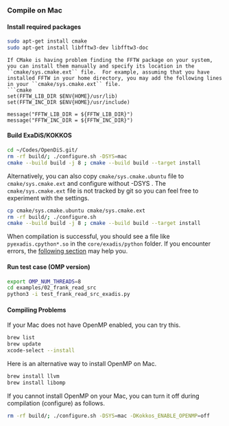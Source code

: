 ### Compile on Mac

#### Install required packages
```bash
sudo apt-get install cmake
sudo apt-get install libfftw3-dev libfftw3-doc
```

```{Hint}
If CMake is having problem finding the FFTW package on your system, you can install them manually and specify its location in the ``cmake/sys.cmake.ext`` file.  For example, assuming that you have installed FFTW in your home directory, you may add the following lines in your ``cmake/sys.cmake.ext`` file.
```cmake
set(FFTW_LIB_DIR $ENV{HOME}/usr/lib)
set(FFTW_INC_DIR $ENV{HOME}/usr/include)

message("FFTW_LIB_DIR = ${FFTW_LIB_DIR}")
message("FFTW_INC_DIR = ${FFTW_INC_DIR}")
```


#### Build ExaDiS/KOKKOS
```bash
cd ~/Codes/OpenDiS.git/
rm -rf build/; ./configure.sh -DSYS=mac
cmake --build build -j 8 ; cmake --build build --target install
```

Alternatively, you can also copy ``cmake/sys.cmake.ubuntu`` file to ``cmake/sys.cmake.ext`` and configure without -DSYS .  The ``cmake/sys.cmake.ext`` file is not tracked by git so you can feel free to experiment with the settings.

```bash
cp cmake/sys.cmake.ubuntu cmake/sys.cmake.ext
rm -rf build/; ./configure.sh 
cmake --build build -j 8 ; cmake --build build --target install
```

When compilation is successful, you should see a file like ``pyexadis.cpython*.so``  in the ``core/exadis/python`` folder.  If you encounter errors, the [following section](#compiling-problems) may help you.

#### Run test case (OMP version)

```bash
export OMP_NUM_THREADS=8
cd examples/02_frank_read_src
python3 -i test_frank_read_src_exadis.py
```


#### Compiling Problems

If your Mac does not have OpenMP enabled, you can try this.
```bash
brew list
brew update
xcode-select --install
```

Here is an alternative way to install OpenMP on Mac.
```bash
brew install llvm
brew install libomp
```

If you cannot install OpenMP on your Mac, you can turn it off during compilation (configure) as follows.
```bash
rm -rf build/; ./configure.sh -DSYS=mac -DKokkos_ENABLE_OPENMP=off
```

